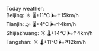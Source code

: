 Today weather:  
Beijing: ☀️   🌡️+11°C 🌬️↑15km/h  
Tianjin: 🌫  🌡️+4°C 🌬️↑4km/h  
Shijiazhuang: ☀️   🌡️+14°C 🌬️↑4km/h  
Tangshan: ☀️   🌡️+11°C 🌬️↗12km/h  
